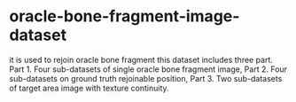 # oracle-bone-fragment-image-dataset
it is used to rejoin oracle bone fragment
this dataset includes three part.
Part 1. Four sub-datasets of single oracle bone fragment image,
Part 2. Four sub-datasets on ground truth rejoinable position,
Part 3. Two sub-datasets of target area image with texture continuity.
